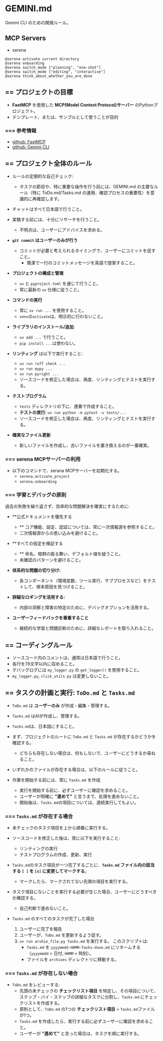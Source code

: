 # GEMINI.md

Gemini CLI のための開発ルール。


## MCP Servers

- serena

``` text
@serena activate current directory
@serena onboarding
@serena switch_mode ["planning", "one-shot"]
@serena switch_mode ["editing", "interactive"]
@serena think_about_whether_you_are_done
```


## == プロジェクトの目標

- **FastMCP** を使用した **MCP(Model Context Protocol)サーバー** のPythonプロジェクト。
- テンプレート、または、サンプルとして使うことが目的


### === 参考情報

- [github: FastMCP](https://github.com/jlowin/fastmcp)
- [github: Gemini CLI](https://github.com/google-gemini/gemini-cli)


## == プロジェクト全体のルール

- ルールの定期的な自己チェック:
  * タスクの節目や、特に重要な操作を行う前には、GEMINI.md の主要なルール（特に
     ToDo.md/Tasks.md の運用、確認プロセスの重要性）を意識的に再確認します。

- チャットはすべて日本語で行うこと。

- 実験する前には、十分にリサーチを行うこと。
  - 不明点は、ユーザーにアドバイスを求める。

- **`git commit` はユーザーのみが行う**
  - コミットが必要と考えられるタイミングで、ユーザーにコミットを促すこと。
    - 簡潔で一行のコミットメッセージを英語で提案すること。

- **プロジェクトの構成と管理**
  - `uv` と `pyproject.toml` を通じて行うこと。
  - 常に最新の `uv` 仕様に従うこと。

- **コマンドの実行**
  - 常に `uv run ...` を使用すること。
  - `venv`の`activate`は、明示的に行わないこと。

- **ライブラリのインストール/追加**:
  - `uv add ...` で行うこと。
  - `pip install ...`は使わない。

- **リンティング** は以下で実行すること:
  - `uv run ruff check ...`
  - `uv run mypy ...`
  - `uv run pyright ...`
  - ソースコードを修正した場合は、再度、リンティングとテストを実行する。

- **テストプログラム**
  - `tests` ディレクトリの下に、連番で作成すること。
  - **テストの実行**: `uv run python -m pytest -v tests/...`
  - ソースコードを修正した場合は、再度、リンティングとテストを実行する。

- **確実なファイル更新**
  - 新しいファイルを作成し、古いファイルを置き換えるのが一番確実。

### === serena MCPサーバーの利用

- 以下のコマンドで、serana MCPサーバーを初期化する。
  - `serena.activate_project`
  - `serena.onboarding`
 
### === 学習とデバッグの原則

過去の失敗を繰り返さず、効率的な問題解決を確実にするために:

- **公式ドキュメントを優先する
  - ** コア機能、設定、認証については、常に一次情報源を参照すること。
  - 二次情報源からの思い込みを避けること。

- **すべての仮定を検証する
  - ** 命名、暗黙の振る舞い、デフォルト値を疑うこと。
  - 未確認のパターンを避けること。

- **体系的な問題の切り分け:**
  -  各コンポーネント（環境変数、ツール実行、サブプロセスなど）をテストして、根本原因を見つけること。

- **詳細なロギングを活用する:**
  -  内部の洞察と障害の特定のために、デバッグオプションを活用する。

- **ユーザーフィードバックを尊重すること**
  -  継続的な学習と問題診断のために、詳細なレポートを取り入れること。


## == コーディングルール

- ソースコード内のコメントは、通常は日本語で行うこと。
- 各行を78文字以内に収めること。
- デバッグログには `my_logger.py` の `get_logger()` を使用すること。
- `my_logger.py`, `click_utils.py` は変更しないこと。


## == タスクの計画と実行: `ToDo.md` と `Tasks.md`

- `ToDo.md` は **ユーザーのみ** が作成・編集・管理する。
- `Tasks.md` はAIが作成し、管理する。
- `Tasks.md`は、日本語にすること。

- まず、プロジェクトのルートに `ToDo.md` と `Tasks.md` が存在するかどうかを確認する。
  - どちらも存在しない場合は、何もしないで、ユーザーにどうするか尋ねること。

- いずれかのファイルが存在する場合は、以下のルールに従うこと。

- 作業を開始する前には、常に `Tasks.md` を作成
  - 実行を開始する前に、必ずユーザーに確認を求めること。
  - ユーザーが明確に **"進めて"** と言うまで、処理を進めないこと。
  - 開始後は、`Tasks.md`の項目については、連続実行してもよい。

### === `Tasks.md` が存在する場合

- 未チェックのタスク項目を上から順番に実行する。
- ソースコードを修正した後は、常に以下を実行すること:
  - リンティングの実行
  - テストプログラムの作成、更新、実行

- `Tasks.md`のタスク項目が一つ完了するごとに、**`Tasks.md` ファイル内の該当する `[ ]` を `[x]` に変更してマークする**。
  - マークしたら、マークされてない先頭の項目を実行する。

- タスク項目にないことを実行する必要が生じた場合、ユーザーにどうすべきか確認する。
  - 自己判断で進めないこと。

- `Tasks.md` のすべてのタスクが完了した場合
  1. ユーザーに完了を報告
  2. ユーザーが、`ToDo.md` を更新するよう促す。
  2. `uv run arvhie_file.py Tasks.md` を実行する。
     このスクリプトは:
     - `Tasks.md` を `yyyymmdd-HHMM-Tasks-done.md` にリネームする
       （`yyyymmdd` = 日付, `HHMM` = 時刻）。
     - ファイルを `archives` ディレクトリに移動する。

### === `Tasks.md` が存在しない場合

- `ToDo.md` をレビューする:
  - 先頭の未チェックの **チェックリスト項目** を特定し、その項目について、ステップ・バイ・ステップの詳細なタスクに分割し、`Tasks.md` にチェックリストを作成する。
  - 原則として、`ToDo.md` の1つの **チェックリスト項目** = `Tasks.md`ファイルが1つ。
  - `Tasks.md` を作成したら、実行する前に必ずユーザーに確認を求めること。
  - ユーザーが **"進めて"** と言った場合は、タスクを順に実行する。
